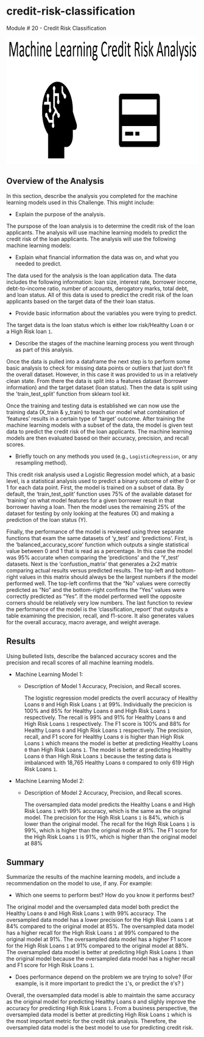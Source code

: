 # credit-risk-classification
Module # 20 - Credit Risk Classification

<p align="center">
<img src="Credit_Risk/Images/ML_Credit_Risk.png" alt="Lame Maching Learning Icon from PowerPoint" width="936" height="335">
</p>

## Overview of the Analysis

In this section, describe the analysis you completed for the machine learning models used in this Challenge. This might include:

* Explain the purpose of the analysis.

The purspose of the loan analysis is to determine the credit risk of the loan applicants. The analysis will use machine learning models to predict the credit risk of the loan applicants. The analysis will use the following machine learning models:

* Explain what financial information the data was on, and what you needed to predict.

The data used for the analysis is the loan application data. The data includes the following information: loan size, interest rate, borrower income, debt-to-income ratio, number of accounts, derogatory marks, total debt, and loan status. All of this data is used to predict the credit risk of the loan applicants based on the target data of the their loan status.

* Provide basic information about the variables you were trying to predict.

The target data is the loan status which is either low risk/Healthy Loan `0` or a High Risk loan `1`. 

* Describe the stages of the machine learning process you went through as part of this analysis.


Once the data is pulled into a dataframe the next step is to perform some basic analysis to check for missing data points or outliers that just don’t fit the overall dataset. However, in this case it was provided to us in a relatively clean state. From there the data is split into a features dataset (borrower information) and the target dataset (loan status). Then the data is split using the 'train_test_split' function from sklearn tool kit. 

Once the training and testing data is established we can now use the training data (X_train & y_train) to teach our model what combination of ‘features’ results in a certain type of ‘target’ outcome. After training the machine learning models with a subset of the data, the model is given test data to predict the credit risk of the loan applicants. The machine learning models are then evaluated based on their accuracy, precision, and recall scores. 


* Briefly touch on any methods you used (e.g., `LogisticRegression`, or any resampling method).

This credit risk analysis used a Logistic Regression model which, at a basic level, is a statistical analysis used to predict a binary outcome of either 0 or 1 for each data point. First, the model is trained on a subset of data. By default, the ‘train_test_split’ function uses 75% of the available dataset for ‘training’ on what model features for a given borrower result in that borrower having a loan. Then the model uses the remaining 25% of the dataset for testing by only looking at the features (X) and making a prediction of the loan status (Y). 

Finally, the performance of the model is reviewed using three separate functions that exam the same datasets of ‘y_test’ and ‘predictions’. First, is the ‘balanced_accuracy_score’ function which outputs a single statistical value between 0 and 1 that is read as a percentage. In this case the model was 95% accurate when comparing the ‘predictions’ and the ‘Y_test’ datasets. Next is the ‘confustion_matrix’ that generates a 2x2 matrix comparing actual results versus predicted results. The top-left and bottom-right values in this matrix should always be the largest numbers if the model performed well. The top-left confirms that the “No” values were correctly predicted as “No” and the bottom-right confirms the “Yes” values were correctly predicted as “Yes”. If the model performed well the opposite corners should be relatively very low numbers. The last function to review the performance of the model is the ‘classification_report’ that outputs a table examining the precision, recall, and f1-score. It also generates values for the overall accuracy, macro average, and weight average.


## Results

Using bulleted lists, describe the balanced accuracy scores and the precision and recall scores of all machine learning models.

* Machine Learning Model 1:
  * Description of Model 1 Accuracy, Precision, and Recall scores.

    The logistic regression model predicts the overll accuracy of Healthy Loans `0` and High Risk Loans `1` at 99%. Individually the precicion is 100% and 85% for Healthy Loans `0` and High Risk Loans `1` respectively. The recall is 99% and 91% for Healthy Loans `0` and High Risk Loans `1` respectively. The F1 score is 100% and 88% for Healthy Loans `0` and High Risk Loans `1` respectively. The precision, recall, and F1 score for Healthy Loans `0` is higher than High Risk Loans `1` which means the model is better at predicting Healthy Loans `0` than High Risk Loans `1`. The model is better at predicting Healthy Loans `0` than High Risk Loans `1` because the testing data is imbalanced with 18,765 Healthy Loans `0` compared to only 619 High Risk Loans `1`.



* Machine Learning Model 2:
  * Description of Model 2 Accuracy, Precision, and Recall scores.

    The oversampled data model predicts the Healthy Loans `0` and High Risk Loans `1` with 99% accuracy, which is the same as the original model. The precision for the High Risk Loans `1` is 84%, which is lower than the original model. The recall for the High Risk Loans `1` is 99%, which is higher than the original mode at 91%. The F1 score for the High Risk Loans `1` is 91%, which is higher than the original model at 88%


## Summary

Summarize the results of the machine learning models, and include a recommendation on the model to use, if any. For example:
* Which one seems to perform best? How do you know it performs best?

The original model and the oversampled data model both predict the Healthy Loans `0` and High Risk Loans `1` with 99% accuracy. The oversampled data model has a lower precision for the High Risk Loans `1` at 84% compared to the original model at 85%. The oversampled data model has a higher recall for the High Risk Loans `1` at 99% compared to the original model at 91%. The oversampled data model has a higher F1 score for the High Risk Loans `1` at 91% compared to the original model at 88%. The oversampled data model is better at predicting High Risk Loans `1` than the original model because the oversampled data model has a higher recall and F1 score for High Risk Loans `1`.

* Does performance depend on the problem we are trying to solve? (For example, is it more important to predict the `1`'s, or predict the `0`'s? )

Overall, the oversampled data model is able to maintain the same accuracy as the original model for predicting Healthy Loans `0` and slighly improve the accuracy for predicting High Risk Loans `1`. From a business perspective, the oversampled data model is better at predicting High Risk Loans `1` which is the most important metric for the credit risk analysis. Therefore, the oversampled data model is the best model to use for predicting credit risk.

